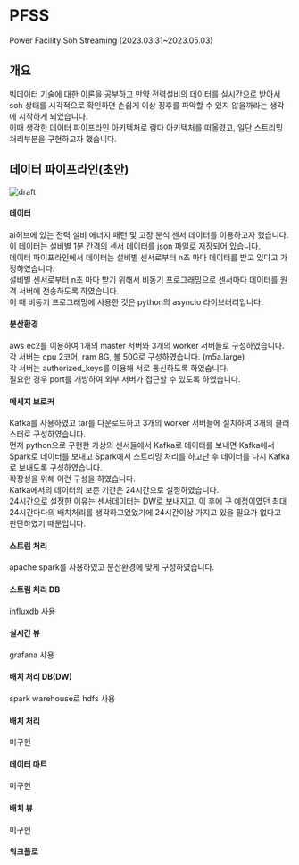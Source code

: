 # PFSS
Power Facility Soh Streaming  (2023.03.31~2023.05.03)

## 개요
빅데이터 기술에 대한 이론을 공부하고 만약 전력설비의 데이터를 실시간으로 받아서 soh 상태를 시각적으로 확인하면 손쉽게 이상 징후를 파악할 수 있지 않을까라는 생각에 시작하게 되었습니다.
<br>
이때 생각한 데이터 파이프라인 아키텍처로 람다 아키텍처를 떠올렸고, 일단 스트리밍 처리부분을 구현하고자 했습니다.

## 데이터 파이프라인(초안)
![draft](https://user-images.githubusercontent.com/97713997/229030147-74484849-311f-459c-bb73-ce670a166a52.PNG)

#### 데이터
ai허브에 있는 전력 설비 에너지 패턴 및 고장 분석 센서 데이터를 이용하고자 했습니다.
<br>
이 데이터는 설비별 1분 간격의 센서 데이터를 json 파일로 저장되어 있습니다.
<br>
데이터 파이프라인에서 데이터는 설비별 센서로부터 n초 마다 데이터를 받고 있다고 가정하였습니다.
<br>
설비별 센서로부터 n초 마다 받기 위해서 비동기 프로그래밍으로 센서마다 데이터를 원격 서버에 전송하도록 하였습니다.
<br>
이 때 비동기 프로그래밍에 사용한 것은 python의 asyncio 라이브러리입니다.
#### 분산환경
aws ec2를 이용하여 1개의 master 서버와 3개의 worker 서버들로 구성하였습니다.
<br>
각 서버는 cpu 2코어, ram 8G, 볼 50G로 구성하였습니다. (m5a.large)
<br>
각 서버는 authorized_keys를 이용해 서로 통신하도록 하였습니다.
<br>
필요한 경우 port를 개방하여 외부 서버가 접근할 수 있도록 하였습니다.
#### 메세지 브로커
Kafka를 사용하였고 tar를 다운로드하고 3개의 worker 서버들에 설치하여 3개의 클러스터로 구성하였습니다.
<br>
먼저 python으로 구현한 가상의 센서들에서 Kafka로 데이터를 보내면 Kafka에서 Spark로 데이터를 보내고 Spark에서 스트리밍 처리를 하고난 후 데이터를 다시 Kafka로 보내도록 구성하였습니다.
<br>
확장성을 위해 이런 구성을 하였습니다.
<br>
Kafka에서의 데이터의 보존 기간은 24시간으로 설정하였습니다.
<br>
24시간으로 설정한 이유는 센서데이터는 DW로 보내지고, 이 후에 구 예정이였던 최대 24시간마다의 배치처리를 생각하고있었기에 24시간이상 가지고 있을 필요가 없다고 판단하였기 때문입니다.
#### 스트림 처리
apache spark를 사용하였고 분산환경에 맞게 구성하였습니다.
#### 스트림 처리 DB
influxdb 사용
#### 실시간 뷰
grafana 사용
#### 배치 처리 DB(DW)
spark warehouse로 hdfs 사용
#### 배치 처리
미구현
#### 데이터 마트
미구현
#### 배치 뷰
미구현
#### 워크플로

